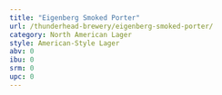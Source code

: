 ```yaml
---
title: "Eigenberg Smoked Porter"
url: /thunderhead-brewery/eigenberg-smoked-porter/
category: North American Lager
style: American-Style Lager
abv: 0
ibu: 0
srm: 0
upc: 0
---
```


